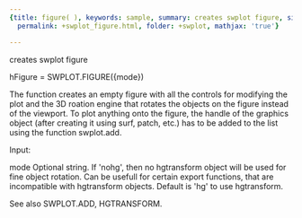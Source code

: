 ```yaml
---
{title: figure( ), keywords: sample, summary: creates swplot figure, sidebar: sw_sidebar,
  permalink: +swplot_figure.html, folder: +swplot, mathjax: 'true'}

---
```

  creates swplot figure
 
  hFigure = SWPLOT.FIGURE({mode})
 
  The function creates an empty figure with all the controls for modifying
  the plot and the 3D roation engine that rotates the objects on the figure
  instead of the viewport. To plot anything onto the figure, the handle of
  the graphics object (after creating it using surf, patch, etc.) has to be
  added to the list using the function swplot.add.
 
  Input:
 
  mode      Optional string. If 'nohg', then no hgtransform object will be
            used for fine object rotation. Can be usefull for certain
            export functions, that are incompatible with hgtransform
            objects. Default is 'hg' to use hgtransform.
 
  See also SWPLOT.ADD, HGTRANSFORM.
 
